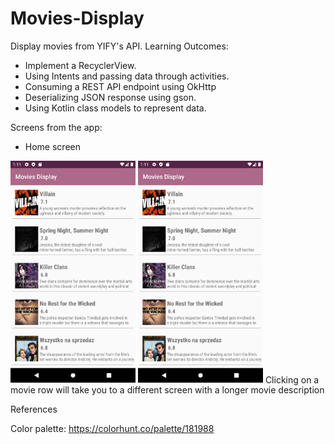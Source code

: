 # Movies-Display
Display movies from YIFY's API.
Learning Outcomes:
- Implement a RecyclerView.
- Using Intents and passing data through activities.
- Consuming a REST API endpoint using OkHttp
- Deserializing JSON response using gson.
- Using Kotlin class models to represent data.

Screens from the app:
- Home screen
<img alt="screenshot of home screen" src="screenshots/Home.png" width="200">

<img alt="screenshot of home screen" src="screenshots/Home.png" width="200">
Clicking on a movie row will take you to a different screen with a longer movie description

References

Color palette:
https://colorhunt.co/palette/181988
